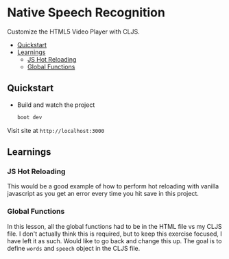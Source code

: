 # Native Speech Recognition

Customize the HTML5 Video Player with CLJS.

- [Quickstart](#quickstart)
- [Learnings](#learnings)
  - [JS Hot Reloading](#js-hot-reloading)
  - [Global Functions](#global-functions)

## Quickstart

- Build and watch the project

  ```bash
  boot dev
  ```

Visit site at `http://localhost:3000`

## Learnings

### JS Hot Reloading

This would be a good example of how to perform hot reloading with vanilla javascript as you get an error every time you hit save in this project.

### Global Functions

In this lesson, all the global functions had to be in the HTML file vs my CLJS file. I don't actually think this is required, but to keep this exercise focused, I have left it as such. Would like to go back and change this up. The goal is to define `words` and `speech` object in the CLJS file.
